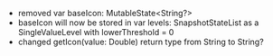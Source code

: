 - removed var baseIcon: MutableState<String?>
- baseIcon will now be stored in var levels: SnapshotStateList<SingleValueIconLevel> as a SingleValueLevel with lowerThreshold = 0
- changed getIcon(value: Double) return type from String to String?